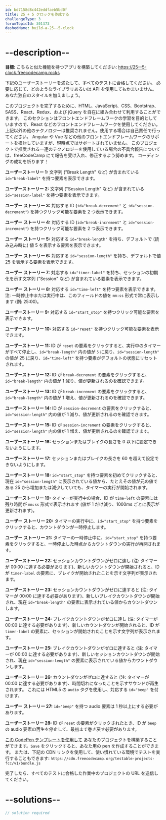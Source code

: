 ```yaml
---
id: bd7158d8c442eddfaeb5bd0f
title: 25 + 5 クロックを作成する
challengeType: 3
forumTopicId: 301373
dashedName: build-a-25--5-clock
---
```


# --description--

**目標:** こちらと似た機能を持つアプリを構築してください: <a href="https://25--5-clock.freecodecamp.rocks" target="_blank" rel="noopener noreferrer nofollow">https://25--5-clock.freecodecamp.rocks</a>

下記のユーザーストーリーを満たして、すべてのテストに合格してください。 必要に応じて、どのようなライブラリあるいは API を使用してもかまいません。 あなた独自のスタイルを加えましょう。

このプロジェクトを完了するために、HTML、JavaScript、CSS、Bootstrap、SASS、React、Redux、および jQuery を自在に組み合わせて利用することができます。 このセクションはフロントエンドフレームワークの学習を目的としていますので、React などのフロントエンドフレームワークを使用してください。 上記以外の他のテクノロジーは推奨されません。使用する場合は自己責任で行ってください。 Angular や Vue などの他のフロントエンドフレームワークのサポートを検討していますが、現時点ではサポートされていません。 このプロジェクトで推奨される一連のテクノロジーを使用している場合の不具合報告については、freeCodeCamp にて報告を受け入れ、修正するよう努めます。 コーディングの成功を祈ります！

**ユーザーストーリー 1:** 文字列 ("Break Length" など) が含まれている `id="break-label"` を持つ要素を表示できます。

**ユーザーストーリー 2:** 文字列 ("Session Length" など) が含まれている `id="session-label"` を持つ要素を表示できます。

**ユーザー ストーリー 3:** 対応する ID (`id="break-decrement"` と `id="session-decrement"`) を持つクリック可能な要素を 2 つ表示できます。

**ユーザー ストーリー 4:** 対応する ID (`id="break-increment"` と `id="session-increment"`) を持つクリック可能な要素を 2 つ表示できます。

**ユーザー ストーリー 5:** 対応する `id="break-length"` を持ち、デフォルトで (読み込み時に) 値 5 を表示する要素を表示できます。

**ユーザー ストーリー 6:** 対応する `id="session-length"` を持ち、デフォルトで値 25 を表示する要素を表示できます。

**ユーザー ストーリー 7:** 対応する `id="timer-label"` を持ち、セッションの初期化を示す文字列 ("Session" など) が含まれている要素を表示できます。

**ユーザー ストーリー 8:** 対応する `id="time-left"` を持つ要素を表示できます。 注: 一時停止中または実行中は、このフィールドの値を `mm:ss` 形式で常に表示します (例: 25:00)。

**ユーザーストーリー 9:** 対応する `id="start_stop"` を持つクリック可能な要素を表示できます。

**ユーザーストーリー 10:** 対応する `id="reset"` を持つクリック可能な要素を表示できます。

**ユーザーストーリー 11:** ID が `reset` の要素をクリックすると、実行中のタイマーがすべて停止し、`id="break-length"` 内の値が `5` に戻り、`id="session-length"` の値が 25 に戻り、`id="time-left"` を持つ要素がデフォルトの状態にリセットされます。

**ユーザーストーリー 12:** ID が `break-decrement` の要素をクリックすると、`id="break-length"` 内の値が 1 減り、値が更新されるのを確認できます。

**ユーザーストーリー 13:** ID が `break-increment` の要素をクリックすると、`id="break-length"` 内の値が 1 増え、値が更新されるのを確認できます。

**ユーザーストーリー 14:** ID が `session-decrement` の要素をクリックすると、`id="session-length"` 内の値が 1 減り、値が更新されるのを確認できます。

**ユーザーストーリー 15:** ID が `session-increment` の要素をクリックすると、`id="session-length"` 内の値が 1 増え、値が更新されるのを確認できます。

**ユーザーストーリー 16:** セッションまたはブレイクの長さを 0 以下に設定できないようにします。

**ユーザーストーリー 17:** セッションまたはブレイクの長さを 60 を超えて設定できないようにします。

**ユーザーストーリー 18:** `id="start_stop"` を持つ要素を初めてクリックすると、現在 `id="session-length"` に表示されている値から、たとえその値が元の値である 25 から増加または減少していても、タイマーの実行が開始されます。

**ユーザーストーリー 19:** タイマーが実行中の場合、ID が `time-left` の要素には残り時間が `mm:ss` 形式で表示されます (値が 1 だけ減り、1000ms ごとに表示が更新されます)。

**ユーザー ストーリー 20:** タイマーの実行中に、`id="start_stop"` を持つ要素をクリックすると、カウントダウンが一時停止します。

**ユーザー ストーリー 21:** タイマーの一時停止中に、`id="start_stop"` を持つ要素をクリックすると、一時停止した時点からカウントダウンの実行が再開されます。

**ユーザーストーリー 22:** セッションカウントダウンがゼロに達し (注: タイマーが 00:00 に達する必要があります)、新しいカウントダウンが開始されると、ID が `timer-label` の要素に、ブレイクが開始されたことを示す文字列が表示されます。

**ユーザーストーリー 23:** セッションカウントダウンがゼロに達すると (注: タイマーが 00:00 に達する必要があります)、新しいブレイクカウントダウンが開始され、現在 `id="break-length"` の要素に表示されている値からカウントダウンします。

**ユーザーストーリー 24:** ブレイクカウントダウンがゼロに達し (注: タイマーが 00:00 に達する必要があります)、新しいカウントダウンが開始されると、ID が `timer-label` の要素に、セッションが開始されたことを示す文字列が表示されます。

**ユーザーストーリー 25:** ブレイクカウントダウンがゼロに達すると (注: タイマーが 00:00 に達する必要があります)、新しいセッションカウントダウンが開始され、現在 `id="session-length"` の要素に表示されている値からカウントダウンします。

**ユーザーストーリー 26:** カウントダウンがゼロに達すると (注: タイマーが 00:00 に達する必要があります)、時間切れになったことを示すサウンドが再生されます。 これには HTML5 の `audio` タグを使用し、対応する `id="beep"` を付けます。

**ユーザー ストーリー 27:** `id="beep"` を持つ audio 要素は 1 秒以上にする必要があります。

**ユーザーストーリー 28:** ID が `reset` の要素がクリックされたとき、ID が `beep` の audio 要素の再生を停止して、最初まで巻き戻す必要があります。

<a href='https://codepen.io/pen?template=MJjpwO' target='_blank' rel="noopener noreferrer nofollow">この CodePen テンプレートを使用して</a> あなたのプロジェクトを構築することができます。`Save` をクリックすると、あなた用の pen を作成することができます。 または、下記の CDN リンクを使用して、使い慣れている環境でテストを実行することもできます: `https://cdn.freecodecamp.org/testable-projects-fcc/v1/bundle.js`

完了したら、すべてのテストに合格した作業中のプロジェクトの URL を送信してください。

# --solutions--

```js
// solution required
```
